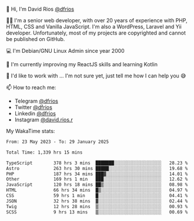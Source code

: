 👋 Hi, I'm David Rios [@dfrios](https://github.com/dfrios)

👨‍💻 I'm a senior web developer, with over 20 years of experience with PHP, HTML, CSS and Vanilla JavaScript. I'm also a WordPress, Laravel and Yii developer. Unfortunately, most of my projects are copyrighted and cannot be published on GitHub.

💻 I'm Debian/GNU Linux Admin since year 2000

🌱 I'm currently improving my ReactJS skills and learning Kotlin

💞️ I'd like to work with ... I'm not sure yet, just tell me how I can help you 😅


📫 How to reach me:
* Telegram [@dfrios](https://t.me/dfrios)
* Twitter [@dfrios](https://twitter.com/dfrios)
* Linkedin [@dfrios](https://linkedin.com/in/dfrios)
* Instagram [@david.rios.r](https://instagram.com/david.rios.r)



My WakaTime stats:
<!--START_SECTION:waka-->

```txt
From: 23 May 2023 - To: 29 January 2025

Total Time: 1,339 hrs 15 mins

TypeScript        378 hrs 3 mins  ███████░░░░░░░░░░░░░░░░░░   28.23 %
Astro             263 hrs 30 mins █████░░░░░░░░░░░░░░░░░░░░   19.68 %
PHP               187 hrs 34 mins ███▓░░░░░░░░░░░░░░░░░░░░░   14.01 %
Other             169 hrs 1 min   ███░░░░░░░░░░░░░░░░░░░░░░   12.62 %
JavaScript        120 hrs 18 mins ██▒░░░░░░░░░░░░░░░░░░░░░░   08.98 %
HTML              66 hrs 34 mins  █▒░░░░░░░░░░░░░░░░░░░░░░░   04.97 %
CSS               59 hrs 1 min    █░░░░░░░░░░░░░░░░░░░░░░░░   04.41 %
JSON              32 hrs 38 mins  ▓░░░░░░░░░░░░░░░░░░░░░░░░   02.44 %
Twig              12 hrs 28 mins  ▒░░░░░░░░░░░░░░░░░░░░░░░░   00.93 %
SCSS              9 hrs 13 mins   ▒░░░░░░░░░░░░░░░░░░░░░░░░   00.69 %
```

<!--END_SECTION:waka-->
